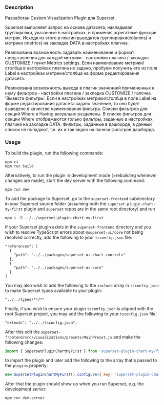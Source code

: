 ### Description

Разработан Custom Visualization Plugin для Superset.

Superset выполняет запрос на основе датасета, накладывая группировки, указанные в настройках, и применяя агрегатные функции метрик.
Исходя из этого в плагин выводятся группировки(columns) и метрики (metrics) на закладке DATA в настройках плагина.

Реализована возможность задавать наименование и формат представления для каждой метрики - настройки плагина / закладка CUSTOMIZE / пункт Metrics settings.
Если наименование метрики/столбца в настройках плагина не задано, пробуем получить его из поля Label в настройках метрики/столбца на форме редактирования датасета.

Реализована возможность вывода в плагин значениий примененных к нему фильтров - настройки плагина / закладка CUSTOMIZE / галочка 'Вывести фильтры'.
Если в настройках метрики/столбца в поле Label на форме редактирования датасета задано значение, то оно будет выведено в качестве наименования фильтра.
Списки фильтров для секций Where и Having визуально разделены.
В списке фильтров для секции Where отображаются только фильтры, заданные в настройках плагина на закладке DATA. Фильтры, заданные в дашборде, в данный список не попадают, т.к. их и так видно на панели фильтров дашборда.

### Usage

To build the plugin, run the following commands:

```
npm ci
npm run build
```

Alternatively, to run the plugin in development mode (=rebuilding whenever changes are made), start the dev server with the following command:

```
npm run dev
```

To add the package to Superset, go to the `superset-frontend` subdirectory in your Superset source folder (assuming both the `superset-plugin-chart-my-first` plugin and `superset` repos are in the same root directory) and run
```
npm i -S ../../superset-plugin-chart-my-first
```

If your Superset plugin exists in the `superset-frontend` directory and you wish to resolve TypeScript errors about `@superset-ui/core` not being resolved correctly, add the following to your `tsconfig.json` file:

```
"references": [
  {
    "path": "../../packages/superset-ui-chart-controls"
  },
  {
    "path": "../../packages/superset-ui-core"
  }
]
```

You may also wish to add the following to the `include` array in `tsconfig.json` to make Superset types available to your plugin:

```
"../../types/**/*"
```

Finally, if you wish to ensure your plugin `tsconfig.json` is aligned with the root Superset project, you may add the following to your `tsconfig.json` file:

```
"extends": "../../tsconfig.json",
```

After this edit the `superset-frontend/src/visualizations/presets/MainPreset.js` and make the following changes:

```js
import { SupersetPluginChartMyFirst } from 'superset-plugin-chart-my-first';
```

to import the plugin and later add the following to the array that's passed to the `plugins` property:
```js
new SupersetPluginChartMyFirst().configure({ key: 'superset-plugin-chart-my-first' }),
```

After that the plugin should show up when you run Superset, e.g. the development server:

```
npm run dev-server
```
